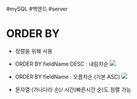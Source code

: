 #mySQL #백엔드 #server 

#  ORDER BY
- 정렬을 위해 사용 
- ORDER BY fieldName DESC : 내림차순
![](https://i.imgur.com/vMvSNT9.png)

- ORDER BY fieldName : 오름차순 (기본 ASC)
![](https://i.imgur.com/Blny1fC.png)

- 문자열 (가나다라 순)/ 시간(빠른시간 순)도 정렬 가능
